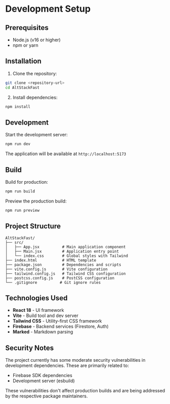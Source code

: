 # Development Setup

## Prerequisites
- Node.js (v16 or higher)
- npm or yarn

## Installation

1. Clone the repository:
```bash
git clone <repository-url>
cd AltStackFast
```

2. Install dependencies:
```bash
npm install
```

## Development

Start the development server:
```bash
npm run dev
```

The application will be available at `http://localhost:5173`

## Build

Build for production:
```bash
npm run build
```

Preview the production build:
```bash
npm run preview
```

## Project Structure

```
AltStackFast/
├── src/
│   ├── App.jsx          # Main application component
│   ├── Main.jsx         # Application entry point
│   └── index.css        # Global styles with Tailwind
├── index.html           # HTML template
├── package.json         # Dependencies and scripts
├── vite.config.js       # Vite configuration
├── tailwind.config.js   # Tailwind CSS configuration
├── postcss.config.js    # PostCSS configuration
└── .gitignore          # Git ignore rules
```

## Technologies Used

- **React 18** - UI framework
- **Vite** - Build tool and dev server
- **Tailwind CSS** - Utility-first CSS framework
- **Firebase** - Backend services (Firestore, Auth)
- **Marked** - Markdown parsing

## Security Notes

The project currently has some moderate security vulnerabilities in development dependencies. These are primarily related to:
- Firebase SDK dependencies
- Development server (esbuild)

These vulnerabilities don't affect production builds and are being addressed by the respective package maintainers. 